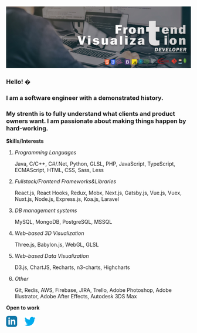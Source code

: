 ![Banner](https://github.com/jobenyuki/jobenyuki/blob/master/img/banner.jpg)

### Hello! �

### I am a software engineer with a demonstrated history.
### My strenth is to fully understand what clients and product owners want. I am passionate about making things happen by hard-working.

**Skills/Interests**

   1. *Programming Languages*
   
      Java, C/C++, C#/.Net, Python, GLSL, PHP, JavaScript, TypeScript, ECMAScript, HTML, CSS, Sass, Less
      
   2. *Fullstack/Frontend Frameworks&Libraries* 
   
      React.js, React Hooks, Redux, Mobx, Next.js, Gatsby.js, Vue.js, Vuex, Nuxt.js, Node.js, Express.js, Koa.js, Laravel
      
   3. *DB management systems*
   
      MySQL, MongoDB, PostgreSQL, MSSQL 
      
   4. *Web-based 3D Visualization*
   
      Three.js, Babylon.js, WebGL, GLSL
      
   5. *Web-based Data Visualization*
   
      D3.js, ChartJS, Recharts, n3-charts, Highcharts 
      
   6. *Other*
   
      Git, Redis, AWS, Firebase, JIRA, Trello, Adobe Photoshop, Adobe Illustrator, Adobe After Effects, Autodesk 3DS Max
   
**Open to work**
<p>
<a rel="nofollow noopener noreferrer" target="_blank" href="https://www.linkedin.com/in/jobenyuki/">
  <img src="https://github.com/jobenyuki/jobenyuki/blob/master/img/linkedin-icon.png" width="30px" alt="LinkedIn"></a>
  &nbsp; 
  &nbsp;
  <a rel="nofollow noopener noreferrer" target="_blank" href="https://twitter.com/jobenyuki">
  <img src="https://github.com/jobenyuki/jobenyuki/blob/master/img/twitter-icon.png" width="30px" alt="Twitter"></a>
  </p>